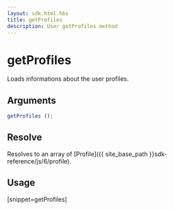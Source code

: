 ```yaml
---
layout: sdk.html.hbs
title: getProfiles
description: User getProfiles method
---
```


# getProfiles

Loads informations about the user profiles.

## Arguments

```js
getProfiles ();
```

## Resolve

Resolves to an array of [Profile]({{ site_base_path }}sdk-reference/js/6/profile).

## Usage

[snippet=getProfiles]
